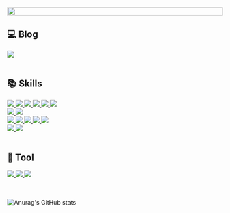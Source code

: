 <div style="display: flex; justify-content: center;">
    <img src="https://readme-typing-svg.demolab.com/?lines=%22+%EB%82%9C+%EA%B0%9C%EB%B0%9C%EC%9E%90%EA%B0%80+%EB%90%A0%EA%B1%B0%EC%95%BC!+%22;%22+%EB%B9%84%EC%A0%84%EA%B3%B5%EC%9E%90%EC%9D%98+%ED%94%84%EB%A1%A0%ED%8A%B8%EC%97%94%EB%93%9C+%EA%B0%9C%EB%B0%9C%EC%9D%BC%EC%A7%80+%22&center=true&font=Nanum+Pen+Script&size=30&height=80&pause=500" style="width: 100%;">
</div>


## 💻 Blog
<a href="https://kahee430.tistory.com/" target="_blank">
    <img src="https://img.shields.io/badge/Blog-EE4E4E?style=for-the-badge&logo=tistory&logoColor=white"/>
</a>

<br>
<br>

## 📚 Skills
<a href="https://example.com/larger-image" target="_blank">
    <img src="https://img.shields.io/badge/react-61DAFB?style=for-the-badge&logo=react&logoColor=black"/>
</a>

<a href="https://example.com/larger-image" target="_blank">
    <img src="https://img.shields.io/badge/next.js-000000?style=for-the-badge&logo=nextdotjs&logoColor=FFFFFF"/>
</a>

<a href="https://example.com/larger-image" target="_blank">
    <img src="https://img.shields.io/badge/javascript-F7DF1E?style=for-the-badge&logo=javascript&logoColor=000000"/>
</a>

<a href="https://example.com/larger-image" target="_blank">
    <img src="https://img.shields.io/badge/typescript-3178C6?style=for-the-badge&logo=typescript&logoColor=FFFFFF"/>
</a>

<a href="https://example.com/larger-image" target="_blank">
    <img src="https://img.shields.io/badge/jquery-0769AD?style=for-the-badge&logo=jquery&logoColor=FFFFFF"/>
</a>

<a href="https://example.com/larger-image" target="_blank">
    <img src="https://img.shields.io/badge/axios-5A29E4?style=for-the-badge&logo=axios&logoColor=FFFFFF"/>
</a>

<br>

<a href="https://example.com/larger-image" target="_blank">
    <img src="https://img.shields.io/badge/reactquery-FF4154?style=for-the-badge&logo=reactquery&logoColor=FFFFFF"/>
</a>

<a href="https://example.com/larger-image" target="_blank">
    <img src="https://img.shields.io/badge/redux-764ABC?style=for-the-badge&logo=redux&logoColor=FFFFFF"/>
</a>


<br>

<a href="https://example.com/larger-image" target="_blank">
    <img src="https://img.shields.io/badge/html5-E34F26?style=for-the-badge&logo=html5&logoColor=FFFFFF"/>
</a>

<a href="https://example.com/larger-image" target="_blank">
    <img src="https://img.shields.io/badge/css3-1572B6?style=for-the-badge&logo=css3&logoColor=FFFFFF"/>
</a>

<a href="https://example.com/larger-image" target="_blank">
    <img src="https://img.shields.io/badge/styledcomponents-DB7093?style=for-the-badge&logo=styledcomponents&logoColor=FFFFFF"/>
</a>

<a href="https://example.com/larger-image" target="_blank">
    <img src="https://img.shields.io/badge/tailwindcss-06B6D4?style=for-the-badge&logo=tailwindcss&logoColor=FFFFFF"/>
</a>

<a href="https://example.com/larger-image" target="_blank">
    <img src="https://img.shields.io/badge/bootstrap-7952B3?style=for-the-badge&logo=bootstrap&logoColor=FFFFFF"/>
</a>

<br />

<a href="https://example.com/larger-image" target="_blank">
    <img src="https://img.shields.io/badge/firebase-FFCA28?style=for-the-badge&logo=firebase&logoColor=FFFFFF"/>
</a>

<a href="https://example.com/larger-image" target="_blank">
    <img src="https://img.shields.io/badge/supabase-3FCF8E?style=for-the-badge&logo=supabase&logoColor=FFFFFF"/>
</a>


<br>
<br>


## 🔧 Tool

<a href="https://example.com/larger-image" target="_blank">
    <img src="https://img.shields.io/badge/vercel-000000?style=for-the-badge&logo=vercel&logoColor=FFFFFF"/>
</a>

<a href="https://example.com/larger-image" target="_blank">
    <img src="https://img.shields.io/badge/slack-4A154B?style=for-the-badge&logo=slack&logoColor=FFFFFF"/>
</a>

<a href="https://example.com/larger-image" target="_blank">
    <img src="https://img.shields.io/badge/notion-000000?style=for-the-badge&logo=notion&logoColor=FFFFFF"/>
</a>

<br>

<br>

<br>


    
![Anurag's GitHub stats](https://github-readme-stats.vercel.app/api?username=seokahee&show_icons=true&theme=transparent)
